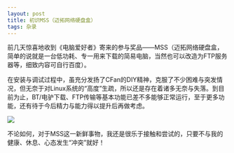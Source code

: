 ```yaml
---
layout: post
title: 初识MSS（迈拓网络硬盘盒）
tags: 杂录
---
```


前几天惊喜地收到《电脑爱好者》寄来的参与奖品——MSS（迈拓网络硬盘盒，简单的说就是一台低功耗、专一用来下载的简易电脑，当然也可以改造为FTP服务器等，细致内容可自行百度）。

在安装与调试过程中，虽充分发扬了CFan的DIY精神，克服了不少困难与突发情况，但无奈于对Linux系统的“高度”生疏，所以还是存在着诸多无奈与失落。到目前为止，BT/电驴下载、FTP传输等基本功能已差不多能够正常运行，至于更多功能，还有待于今后精力与能力得以提升后再做考虑。

![](http://image.cpxxpc.com/mss.jpg-700)

不论如何，对于MSS这一新鲜事物，我还是很乐于接触和尝试的，只要不与我的健康、休息、心态发生“冲突”就好！

